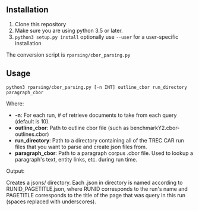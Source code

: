 
## Installation
1. Clone this repository
2. Make sure you are using python 3.5 or later.
3. `python3 setup.py install`  optionally use `--user` for a user-specific installation

The conversion script is  `rparsing/cbor_parsing.py`


## Usage

```
python3 rparsing/cbor_parsing.py [-n INT] outline_cbor run_directory paragraph_cbor
```

Where:

* **-n**: For each run, # of retrieve documents to take from each query (default is 10).
* **outline_cbor**: Path to outline cbor file (such as benchmarkY2.cbor-outlines.cbor)
* **run_directory**: Path to a directory containing all of the TREC CAR run files that you want to parse and create json files from. 
* **paragraph_cbor**: Path to a paragraph corpus .cbor file. Used to lookup a paragraph's text, entity links, etc. during run time.

Output:

Creates a jsons/ directory. Each .json in directory is named according to RUNID_PAGETITLE.json, where RUNID corresponds to the run's name and PAGETITLE corresponds to the title of the page that was query in this run (spaces replaced with underscores).
